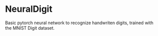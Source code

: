 # NeuralDigit
Basic pytorch neural network to recognize handwriten digits, trained with the MNIST Digit dataset.
